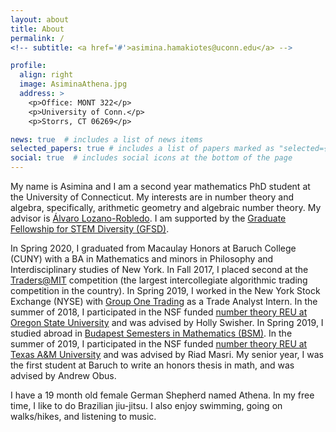 ```yaml
---
layout: about
title: About
permalink: /
<!-- subtitle: <a href='#'>asimina.hamakiotes@uconn.edu</a> -->

profile:
  align: right
  image: AsiminaAthena.jpg
  address: >
    <p>Office: MONT 322</p>
    <p>University of Conn.</p>
    <p>Storrs, CT 06269</p>

news: true  # includes a list of news items
selected_papers: true # includes a list of papers marked as "selected={true}"
social: true  # includes social icons at the bottom of the page
---
```


My name is Asimina and I am a second year mathematics PhD student at the University of Connecticut. My interests are in number theory and algebra, specifically, arithmetic geometry and algebraic number theory. My advisor is [Álvaro Lozano-Robledo](https://alozano.clas.uconn.edu/). I am supported by the [Graduate Fellowship for STEM Diversity (GFSD)](https://stemfellowships.org/).

In Spring 2020, I graduated from Macaulay Honors at Baruch College (CUNY) with a BA in Mathematics and minors in Philosophy and Interdisciplinary studies of New York. In Fall 2017, I placed second at the [Traders@MIT](https://traders.mit.edu/#about) competition (the largest intercollegiate algorithmic trading competition in the country). In Spring 2019, I worked in the New York Stock Exchange (NYSE) with [Group One Trading](https://group1.com/) as a Trade Analyst Intern. In the summer of 2018, I participated in the NSF funded [number theory REU at Oregon State University](http://sites.science.oregonstate.edu/math_reu/index.html) and was advised by Holly Swisher. In Spring 2019, I studied abroad in [Budapest Semesters in Mathematics (BSM)](https://www.budapestsemesters.com/). In the summer of 2019, I participated in the NSF funded [number theory REU at Texas A&M University](https://www.math.tamu.edu/undergraduate/research/REU/) and was advised by Riad Masri. My senior year, I was the first student at Baruch to write an honors thesis in math, and was advised by Andrew Obus. 

I have a 19 month old female German Shepherd named Athena. In my free time, I like to do Brazilian jiu-jitsu. I also enjoy swimming, going on walks/hikes, and listening to music. 

<!-- Write your biography here. Tell the world about yourself. Link to your favorite [subreddit](http://reddit.com). You can put a picture in, too. The code is already in, just name your picture `prof_pic.jpg` and put it in the `img/` folder.

Put your address / P.O. box / other info right below your picture. You can also disable any these elements by editing `profile` property of the YAML header of your `_pages/about.md`. Edit `_bibliography/papers.bib` and Jekyll will render your [publications page](/al-folio/publications/) automatically.

Link to your social media connections, too. This theme is set up to use [Font Awesome icons](http://fortawesome.github.io/Font-Awesome/) and [Academicons](https://jpswalsh.github.io/academicons/), like the ones below. Add your Facebook, Twitter, LinkedIn, Google Scholar, or just disable all of them. -->
